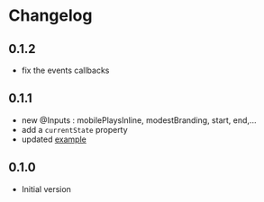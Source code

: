 # Changelog

## 0.1.2

- fix the events callbacks

## 0.1.1

- new @Inputs : mobilePlaysInline, modestBranding, start, end,...
- add a `currentState` property 
- updated [example](https://rxlabz.github.io/angular_youtube_iframe) 

## 0.1.0

- Initial version
